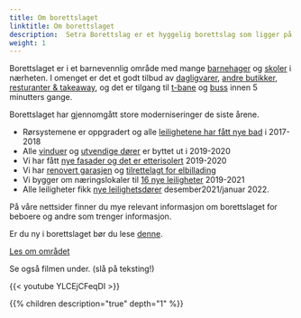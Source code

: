 ```yaml
---
title: Om borettslaget
linktitle: Om borettslaget
description:  Setra Borettslag er et hyggelig borettslag som ligger på Røa/Hovseter, og består av 270 andelsleiligheter.
weight: 1
---
```


Borettslaget er i et barnevennlig område med mange [barnehager](../area/kindergardenschools/kindergarden/) og [skoler](../area/kindergardenschools/schools/) i nærheten. I omenget er det et godt tilbud av [dagligvarer](../area/shoppinganddining/grocery/), [andre butikker](../area/shoppinganddining/shopping/), [resturanter & takeaway](../area/shoppinganddining/dining/), og det er tilgang til [t-bane](../area/transport/subway/) og [buss](../area/transport/bus/) innen 5 minutters gange.

Borettslaget har gjennomgått store moderniseringer de siste årene.

- Rørsystemene er oppgradert og alle [leilighetene har fått nye bad](../projects/bath) i 2017-2018
- Alle [vinduer](../projects/facade/windows/) og [utvendige dører](../projects/facade/firstfloor/) er byttet ut i 2019-2020
- Vi har fått [nye fasader og det er etterisolert](../projects/facade/facadework/) 2019-2020
- Vi har [renovert garasjen](../projects/garage/) og [tilrettelagt for elbillading](../forowners/evcharging/)
- Vi bygger om næringslokaler til [16 nye leiligheter](../projects/apartments/) 2019-2021
- Alle leiligheter fikk [nye leilighetsdører](../projects/apartmentdoors/) desember2021/januar 2022.

På våre nettsider finner du mye relevant informasjon om borettslaget for beboere og andre som trenger informasjon.

Er du ny i borettslaget bør du lese [denne](../forowners/welcome/).

[Les om området](../area/)

Se også filmen under. (slå på teksting!)

{{< youtube YLCEjCFeqDI >}}

{{% children description="true" depth="1" %}}
